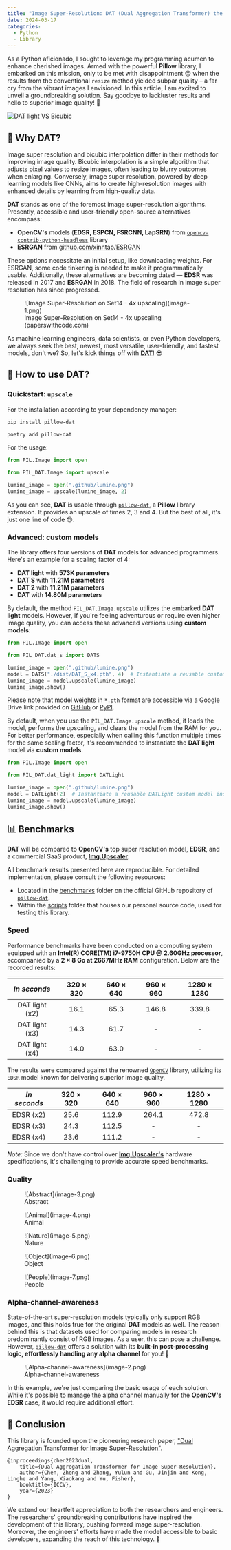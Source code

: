 ```yaml
---
title: "Image Super-Resolution: DAT (Dual Aggregation Transformer) the new goat for Pythonistas? 🐍"
date: 2024-03-17
categories:
  - Python
  - Library
---
```


As a Python aficionado, I sought to leverage my programming acumen to enhance cherished images. Armed with the powerful **Pillow** library, I embarked on this mission, only to be met with disappointment 😑 when the results from the conventional `resize` method yielded subpar quality – a far cry from the vibrant images I envisioned. In this article, I am excited to unveil a groundbreaking solution. Say goodbye to lackluster results and hello to superior image quality! 🫨

<!-- more -->

![DAT light VS Bicubic](image.png)

## 🤔 Why DAT?

Image super resolution and bicubic interpolation differ in their methods for improving image quality. Bicubic interpolation is a simple algorithm that adjusts pixel values to resize images, often leading to blurry outcomes when enlarging. Conversely, image super resolution, powered by deep learning models like CNNs, aims to create high-resolution images with enhanced details by learning from high-quality data.

**DAT** stands as one of the foremost image super-resolution algorithms. Presently, accessible and user-friendly open-source alternatives encompass:

- **OpenCV's** models (**EDSR, ESPCN, FSRCNN, LapSRN**) from [`opencv-contrib-python-headless`](https://pypi.org/project/opencv-contrib-python-headless/) library
- **ESRGAN** from [github.com/xinntao/ESRGAN](https://github.com/xinntao/ESRGAN)

These options necessitate an initial setup, like downloading weights. For ESRGAN, some code tinkering is needed to make it programmatically usable. Additionally, these alternatives are becoming dated — **EDSR** was released in 2017 and **ESRGAN** in 2018. The field of research in image super resolution has since progressed.

<figure markdown="span">
  ![Image Super-Resolution on Set14 - 4x upscaling](image-1.png)
  <figcaption>Image Super-Resolution on Set14 - 4x upscaling (paperswithcode.com)</figcaption>
</figure>

As machine learning engineers, data scientists, or even Python developers, we always seek the best, newest, most versatile, user-friendly, and fastest models, don't we? So, let's kick things off with [**DAT**](https://pypi.org/project/pillow-dat/)! 😎

## 🚀 How to use DAT?

### Quickstart: `upscale`

For the installation according to your dependency manager:

```bash title="PyPI"
pip install pillow-dat
```

```bash title="Poetry"
poetry add pillow-dat
```

For the usage:

```python title="example.py" hl_lines="6"
from PIL.Image import open

from PIL_DAT.Image import upscale

lumine_image = open(".github/lumine.png")
lumine_image = upscale(lumine_image, 2)
```

As you can see, **DAT** is usable through [`pillow-dat`](https://pypi.org/project/pillow-dat/), a **Pillow** library extension. It provides an upscale of times 2, 3 and 4. But the best of all, it's just one line of code 😎.

### Advanced: **custom models**

The library offers four versions of **DAT** models for advanced programmers. Here's an example for a scaling factor of 4:

- **DAT light** with **573K parameters**
- **DAT S** with **11.21M parameters**
- **DAT 2** with **11.21M parameters**
- **DAT** with **14.80M parameters**

By default, the method `PIL_DAT.Image.upscale` utilizes the embarked **DAT light** models. However, if you're feeling adventurous or require even higher image quality, you can access these advanced versions using **custom models**:

```python title="example_custom_model.py" hl_lines="6-7"
from PIL.Image import open

from PIL_DAT.dat_s import DATS

lumine_image = open(".github/lumine.png")
model = DATS("./dist/DAT_S_x4.pth", 4)  # Instantiate a reusable custom model instance
lumine_image = model.upscale(lumine_image)
lumine_image.show()
```

Please note that model weights in `*.pth` format are accessible via a Google Drive link provided on [GitHub](https://github.com/lovindata/pillow-dat) or [PyPI](https://pypi.org/project/pillow-dat/).

By default, when you use the `PIL_DAT.Image.upscale` method, it loads the model, performs the upscaling, and clears the model from the RAM for you. For better performance, especially when calling this function multiple times for the same scaling factor, it's recommended to instantiate the **DAT light** model via **custom models**.

```python
from PIL.Image import open

from PIL_DAT.dat_light import DATLight

lumine_image = open(".github/lumine.png")
model = DATLight(2)  # Instantiate a reusable DATLight custom model instance
lumine_image = model.upscale(lumine_image)
lumine_image.show()
```

## 📊 Benchmarks

**DAT** will be compared to **OpenCV's** top super resolution model, **EDSR**, and a commercial SaaS product, [**Img.Upscaler**](https://imgupscaler.com/).

All benchmark results presented here are reproducible. For detailed implementation, please consult the following resources:

- Located in the [benchmarks](https://github.com/lovindata/pillow-dat/tree/main/benchmarks) folder on the official GitHub repository of [`pillow-dat`](https://github.com/lovindata/pillow-dat).
- Within the [scripts](https://github.com/lovindata/blog/tree/feature/main/assets/posts/1/scripts) folder that houses our personal source code, used for testing this library.

### Speed

Performance benchmarks have been conducted on a computing system equipped with an **Intel(R) CORE(TM) i7-9750H CPU @ 2.60GHz processor**, accompanied by a **2 × 8 Go at 2667MHz RAM** configuration. Below are the recorded results:

|  _In seconds_  | 320 × 320 | 640 × 640 | 960 × 960 | 1280 × 1280 |
| :------------: | :-------: | :-------: | :-------: | :---------: |
| DAT light (x2) |   16.1    |   65.3    |   146.8   |    339.8    |
| DAT light (x3) |   14.3    |   61.7    |     -     |      -      |
| DAT light (x4) |   14.0    |   63.0    |     -     |      -      |

The results were compared against the renowned [`OpenCV`](https://opencv.org/) library, utilizing its `EDSR` model known for delivering superior image quality.

| _In seconds_ | 320 × 320 | 640 × 640 | 960 × 960 | 1280 × 1280 |
| :----------: | :-------: | :-------: | :-------: | :---------: |
|  EDSR (x2)   |   25.6    |   112.9   |   264.1   |    472.8    |
|  EDSR (x3)   |   24.3    |   112.5   |     -     |      -      |
|  EDSR (x4)   |   23.6    |   111.2   |     -     |      -      |

_Note:_ Since we don't have control over [**Img.Upscaler's**](https://imgupscaler.com/) hardware specifications, it's challenging to provide accurate speed benchmarks.

### Quality

<figure markdown="span">
  ![Abstract](image-3.png)
  <figcaption>Abstract</figcaption>
</figure>

<figure markdown="span">
  ![Animal](image-4.png)
  <figcaption>Animal</figcaption>
</figure>

<figure markdown="span">
  ![Nature](image-5.png)
  <figcaption>Nature</figcaption>
</figure>

<figure markdown="span">
  ![Object](image-6.png)
  <figcaption>Object</figcaption>
</figure>

<figure markdown="span">
  ![People](image-7.png)
  <figcaption>People</figcaption>
</figure>

### Alpha-channel-awareness

State-of-the-art super-resolution models typically only support RGB images, and this holds true for the original **DAT** models as well. The reason behind this is that datasets used for comparing models in research predominantly consist of RGB images. As a user, this can pose a challenge. However, [`pillow-dat`](https://github.com/lovindata/pillow-dat) offers a solution with its **built-in post-processing logic, effortlessly handling any alpha channel** for you! 🌟

<figure markdown="span">
  ![Alpha-channel-awareness](image-2.png)
  <figcaption>Alpha-channel-awareness</figcaption>
</figure>

In this example, we're just comparing the basic usage of each solution. While it's possible to manage the alpha channel manually for the **OpenCV's EDSR** case, it would require additional effort.

## 👑 Conclusion

This library is founded upon the pioneering research paper, ["Dual Aggregation Transformer for Image Super-Resolution"](https://openaccess.thecvf.com/content/ICCV2023/papers/Chen_Dual_Aggregation_Transformer_for_Image_Super-Resolution_ICCV_2023_paper.pdf).

```
@inproceedings{chen2023dual,
    title={Dual Aggregation Transformer for Image Super-Resolution},
    author={Chen, Zheng and Zhang, Yulun and Gu, Jinjin and Kong, Linghe and Yang, Xiaokang and Yu, Fisher},
    booktitle={ICCV},
    year={2023}
}
```

We extend our heartfelt appreciation to both the researchers and engineers. The researchers' groundbreaking contributions have inspired the development of this library, pushing forward image super-resolution. Moreover, the engineers' efforts have made the model accessible to basic developers, expanding the reach of this technology. 🙏

